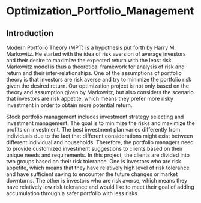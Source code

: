 # Optimization_Portfolio_Management

## Introduction
Modern Portfolio Theory (MPT) is a hypothesis put forth by Harry M. Markowitz. He started with the idea of risk aversion of average investors and their desire to maximize the expected return with the least risk.  Markowitz model is thus a theoretical framework for analysis of risk and return and their inter-relationships. One of the assumptions of portfolio theory is that investors are risk averse and try to minimize the portfolio risk given the desired return. Our optimization project is not only based on the theory and assumption given by Markowitz, but also considers the scenario that investors are risk appetite, which means they prefer more risky investment in order to obtain more potential return.

Stock portfolio management includes investment strategy selecting and investment management. The goal is to minimize the risks and maximize the profits on investment.  The best investment plan varies differently from individuals due to the fact that different considerations might exist between different individual and households. Therefore, the portfolio managers need to provide customized investment suggestions to clients based on their unique needs and requirements. In this project, the clients are divided into two groups based on their risk tolerance. One is investors who are risk appetite, which means that they have relatively high level of risk tolerance and have sufficient saving to encounter the future changes or market downturns. The other is investors who are risk averse, which means they have relatively low risk tolerance and would like to meet their goal of adding accumulation through a safer portfolio with less risks.
